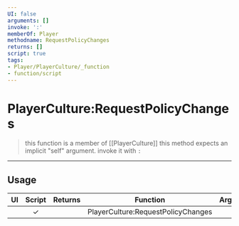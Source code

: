 ```yaml
---
UI: false
arguments: []
invoke: ':'
memberOf: Player
methodname: RequestPolicyChanges
returns: []
script: true
tags:
- Player/PlayerCulture/_function
- function/script
---
```

# PlayerCulture:RequestPolicyChanges
> this function is a member of [[PlayerCulture]]
> this method expects an implicit "self" argument. invoke it with `:`
-----
## Usage
|  UI | Script | Returns | Function | Arguments |
|:---:|:------:|-------:|:--------:|:---------|
| |✓||PlayerCulture:RequestPolicyChanges||

